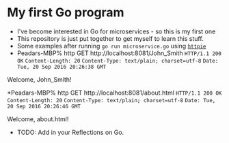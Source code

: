 # My first Go program
* I've become interested in Go for microservices - so this is my first one
* This repository is just put together to get myself to learn this stuff. 
* Some examples after running `go run microservice.go` using [`httpie`](http://radek.io/2015/10/20/httpie/)
* Peadars-MBP% http GET http://localhost:8081/John_Smith
```HTTP/1.1 200 OK```
```Content-Length: 20```
```Content-Type: text/plain; charset=utf-8```
```Date: Tue, 20 Sep 2016 20:26:38 GMT```

Welcome, John_Smith!

*Peadars-MBP% http GET http://localhost:8081/about.html
```HTTP/1.1 200 OK```
```Content-Length: 20```
```Content-Type: text/plain; charset=utf-8```
```Date: Tue, 20 Sep 2016 20:26:46 GMT```

Welcome, about.html!

* TODO: Add in your Reflections on Go. 
